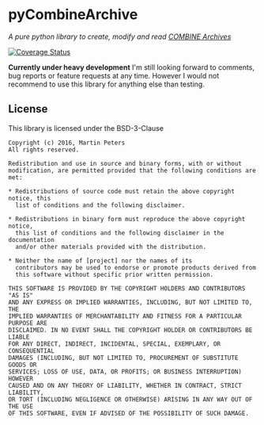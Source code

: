 pyCombineArchive
================
*A pure python library to create, modify and read [COMBINE Archives](http://co.mbine.org/documents/archive)*

[![Coverage Status](https://coveralls.io/repos/github/FreakyBytes/pyCombineArchive/badge.svg?branch=master)](https://coveralls.io/github/FreakyBytes/pyCombineArchive?branch=master)

**Currently under heavy development** I'm still looking forward to comments, bug reports or feature requests at any time.
However I would not recommend to use this library for anything else than testing.

License
-------
This library is licensed under the BSD-3-Clause

    Copyright (c) 2016, Martin Peters
    All rights reserved.

    Redistribution and use in source and binary forms, with or without
    modification, are permitted provided that the following conditions are met:

    * Redistributions of source code must retain the above copyright notice, this
      list of conditions and the following disclaimer.

    * Redistributions in binary form must reproduce the above copyright notice,
      this list of conditions and the following disclaimer in the documentation
      and/or other materials provided with the distribution.

    * Neither the name of [project] nor the names of its
      contributors may be used to endorse or promote products derived from
      this software without specific prior written permission.

    THIS SOFTWARE IS PROVIDED BY THE COPYRIGHT HOLDERS AND CONTRIBUTORS "AS IS"
    AND ANY EXPRESS OR IMPLIED WARRANTIES, INCLUDING, BUT NOT LIMITED TO, THE
    IMPLIED WARRANTIES OF MERCHANTABILITY AND FITNESS FOR A PARTICULAR PURPOSE ARE
    DISCLAIMED. IN NO EVENT SHALL THE COPYRIGHT HOLDER OR CONTRIBUTORS BE LIABLE
    FOR ANY DIRECT, INDIRECT, INCIDENTAL, SPECIAL, EXEMPLARY, OR CONSEQUENTIAL
    DAMAGES (INCLUDING, BUT NOT LIMITED TO, PROCUREMENT OF SUBSTITUTE GOODS OR
    SERVICES; LOSS OF USE, DATA, OR PROFITS; OR BUSINESS INTERRUPTION) HOWEVER
    CAUSED AND ON ANY THEORY OF LIABILITY, WHETHER IN CONTRACT, STRICT LIABILITY,
    OR TORT (INCLUDING NEGLIGENCE OR OTHERWISE) ARISING IN ANY WAY OUT OF THE USE
    OF THIS SOFTWARE, EVEN IF ADVISED OF THE POSSIBILITY OF SUCH DAMAGE.
